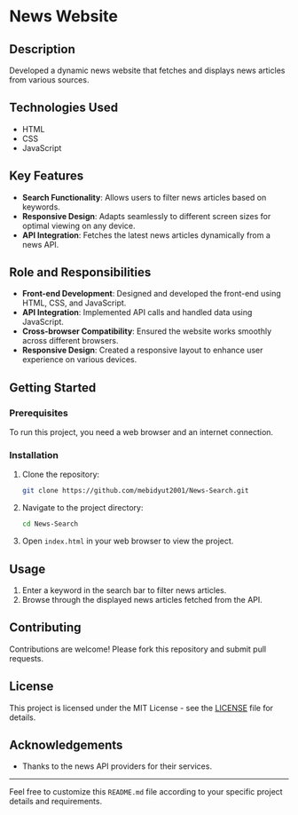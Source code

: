 # News Website

## Description
Developed a dynamic news website that fetches and displays news articles from various sources.

## Technologies Used
- HTML
- CSS
- JavaScript

## Key Features
- **Search Functionality**: Allows users to filter news articles based on keywords.
- **Responsive Design**: Adapts seamlessly to different screen sizes for optimal viewing on any device.
- **API Integration**: Fetches the latest news articles dynamically from a news API.

## Role and Responsibilities
- **Front-end Development**: Designed and developed the front-end using HTML, CSS, and JavaScript.
- **API Integration**: Implemented API calls and handled data using JavaScript.
- **Cross-browser Compatibility**: Ensured the website works smoothly across different browsers.
- **Responsive Design**: Created a responsive layout to enhance user experience on various devices.

## Getting Started

### Prerequisites
To run this project, you need a web browser and an internet connection.

### Installation
1. Clone the repository:
    ```bash
    git clone https://github.com/mebidyut2001/News-Search.git
    ```
2. Navigate to the project directory:
    ```bash
    cd News-Search
    ```
3. Open `index.html` in your web browser to view the project.

## Usage
1. Enter a keyword in the search bar to filter news articles.
2. Browse through the displayed news articles fetched from the API.

## Contributing
Contributions are welcome! Please fork this repository and submit pull requests.

## License
This project is licensed under the MIT License - see the [LICENSE](LICENSE) file for details.

## Acknowledgements
- Thanks to the news API providers for their services.

---

Feel free to customize this `README.md` file according to your specific project details and requirements.

